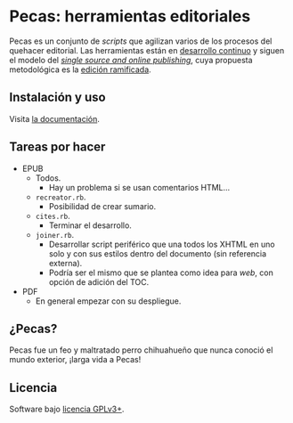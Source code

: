 # Pecas: herramientas editoriales

Pecas es un conjunto de _scripts_ que agilizan varios de los procesos 
del quehacer editorial. Las herramientas están en [desarrollo continuo](https://es.wikipedia.org/wiki/Liberaci%C3%B3n_continua)
y siguen el modelo del [_single source and online publishing_](https://pecas.cliteratu.re/html/flujo_general.html),
cuya propuesta metodológica es la [edición ramificada](https://ed.cliteratu.re/).

## Instalación y uso

Visita [la documentación](http://pecas.cliteratu.re/).

## Tareas por hacer

* EPUB
  * Todos.
    * Hay un problema si se usan comentarios HTML…
  * `recreator.rb`.
    * Posibilidad de crear sumario.
  * `cites.rb`.
    * Terminar el desarrollo.
  * `joiner.rb`.
    * Desarrollar script periférico que una todos los XHTML en uno 
      solo y con sus estilos dentro del documento (sin referencia externa).
    * Podría ser el mismo que se plantea como idea para *web*, con 
      opción de adición del TOC.
* PDF
  * En general empezar con su despliegue.

## ¿Pecas?

Pecas fue un feo y maltratado perro chihuahueño que nunca conoció el 
mundo exterior, ¡larga vida a Pecas!

## Licencia

Software bajo [licencia GPLv3+](https://gnu.org/licenses/gpl.html).
